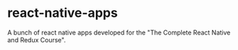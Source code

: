 # react-native-apps
A bunch of react native apps developed for the "The Complete React Native and Redux Course".
